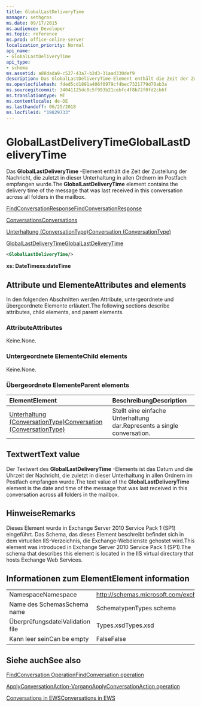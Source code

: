 ```yaml
---
title: GlobalLastDeliveryTime
manager: sethgros
ms.date: 09/17/2015
ms.audience: Developer
ms.topic: reference
ms.prod: office-online-server
localization_priority: Normal
api_name:
- GlobalLastDeliveryTime
api_type:
- schema
ms.assetid: a88dada9-c527-43a7-b2d3-31aad330def9
description: Das GlobalLastDeliveryTime-Element enthält die Zeit der Zustellung der Nachricht, die zuletzt in dieser Unterhaltung in allen Ordnern im Postfach empfangen wurde.
ms.openlocfilehash: fded5cd1891a406f0979cf4bec7321779d70ab3a
ms.sourcegitcommit: 34041125dc8c5f993b21cebfc4f8b72f0fd2cb6f
ms.translationtype: MT
ms.contentlocale: de-DE
ms.lasthandoff: 06/25/2018
ms.locfileid: "19829733"
---
```

# <a name="globallastdeliverytime"></a><span data-ttu-id="3a468-103">GlobalLastDeliveryTime</span><span class="sxs-lookup"><span data-stu-id="3a468-103">GlobalLastDeliveryTime</span></span>

<span data-ttu-id="3a468-104">Das **GlobalLastDeliveryTime** -Element enthält die Zeit der Zustellung der Nachricht, die zuletzt in dieser Unterhaltung in allen Ordnern im Postfach empfangen wurde.</span><span class="sxs-lookup"><span data-stu-id="3a468-104">The **GlobalLastDeliveryTime** element contains the delivery time of the message that was last received in this conversation across all folders in the mailbox.</span></span> 
  
[<span data-ttu-id="3a468-105">FindConversationResponse</span><span class="sxs-lookup"><span data-stu-id="3a468-105">FindConversationResponse</span></span>](findconversationresponse.md)
  
[<span data-ttu-id="3a468-106">Conversations</span><span class="sxs-lookup"><span data-stu-id="3a468-106">Conversations</span></span>](conversations-ex15websvcsotherref.md)
  
[<span data-ttu-id="3a468-107">Unterhaltung (ConversationType)</span><span class="sxs-lookup"><span data-stu-id="3a468-107">Conversation (ConversationType)</span></span>](conversation-conversationtype.md)
  
[<span data-ttu-id="3a468-108">GlobalLastDeliveryTime</span><span class="sxs-lookup"><span data-stu-id="3a468-108">GlobalLastDeliveryTime</span></span>](globallastdeliverytime.md)
  
```XML
<GlobalLastDeliveryTime/>
```

 <span data-ttu-id="3a468-109">**xs: DateTime**</span><span class="sxs-lookup"><span data-stu-id="3a468-109">**xs:dateTime**</span></span>
## <a name="attributes-and-elements"></a><span data-ttu-id="3a468-110">Attribute und Elemente</span><span class="sxs-lookup"><span data-stu-id="3a468-110">Attributes and elements</span></span>

<span data-ttu-id="3a468-111">In den folgenden Abschnitten werden Attribute, untergeordnete und übergeordnete Elemente erläutert.</span><span class="sxs-lookup"><span data-stu-id="3a468-111">The following sections describe attributes, child elements, and parent elements.</span></span>
  
### <a name="attributes"></a><span data-ttu-id="3a468-112">Attribute</span><span class="sxs-lookup"><span data-stu-id="3a468-112">Attributes</span></span>

<span data-ttu-id="3a468-113">Keine.</span><span class="sxs-lookup"><span data-stu-id="3a468-113">None.</span></span>
  
### <a name="child-elements"></a><span data-ttu-id="3a468-114">Untergeordnete Elemente</span><span class="sxs-lookup"><span data-stu-id="3a468-114">Child elements</span></span>

<span data-ttu-id="3a468-115">Keine.</span><span class="sxs-lookup"><span data-stu-id="3a468-115">None.</span></span>
  
### <a name="parent-elements"></a><span data-ttu-id="3a468-116">Übergeordnete Elemente</span><span class="sxs-lookup"><span data-stu-id="3a468-116">Parent elements</span></span>

|<span data-ttu-id="3a468-117">**Element**</span><span class="sxs-lookup"><span data-stu-id="3a468-117">**Element**</span></span>|<span data-ttu-id="3a468-118">**Beschreibung**</span><span class="sxs-lookup"><span data-stu-id="3a468-118">**Description**</span></span>|
|:-----|:-----|
|[<span data-ttu-id="3a468-119">Unterhaltung (ConversationType)</span><span class="sxs-lookup"><span data-stu-id="3a468-119">Conversation (ConversationType)</span></span>](conversation-conversationtype.md) <br/> |<span data-ttu-id="3a468-120">Stellt eine einfache Unterhaltung dar.</span><span class="sxs-lookup"><span data-stu-id="3a468-120">Represents a single conversation.</span></span>  <br/> |
   
## <a name="text-value"></a><span data-ttu-id="3a468-121">Textwert</span><span class="sxs-lookup"><span data-stu-id="3a468-121">Text value</span></span>

<span data-ttu-id="3a468-122">Der Textwert des **GlobalLastDeliveryTime** -Elements ist das Datum und die Uhrzeit der Nachricht, die zuletzt in dieser Unterhaltung in allen Ordnern im Postfach empfangen wurde.</span><span class="sxs-lookup"><span data-stu-id="3a468-122">The text value of the **GlobalLastDeliveryTime** element is the date and time of the message that was last received in this conversation across all folders in the mailbox.</span></span> 
  
## <a name="remarks"></a><span data-ttu-id="3a468-123">Hinweise</span><span class="sxs-lookup"><span data-stu-id="3a468-123">Remarks</span></span>

<span data-ttu-id="3a468-124">Dieses Element wurde in Exchange Server 2010 Service Pack 1 (SP1) eingeführt. Das Schema, das dieses Element beschreibt befindet sich in dem virtuellen IIS-Verzeichnis, die Exchange-Webdienste gehostet wird.</span><span class="sxs-lookup"><span data-stu-id="3a468-124">This element was introduced in Exchange Server 2010 Service Pack 1 (SP1).The schema that describes this element is located in the IIS virtual directory that hosts Exchange Web Services.</span></span>
  
## <a name="element-information"></a><span data-ttu-id="3a468-125">Informationen zum Element</span><span class="sxs-lookup"><span data-stu-id="3a468-125">Element information</span></span>

|||
|:-----|:-----|
|<span data-ttu-id="3a468-126">Namespace</span><span class="sxs-lookup"><span data-stu-id="3a468-126">Namespace</span></span>  <br/> |http://schemas.microsoft.com/exchange/services/2006/types  <br/> |
|<span data-ttu-id="3a468-127">Name des Schemas</span><span class="sxs-lookup"><span data-stu-id="3a468-127">Schema name</span></span>  <br/> |<span data-ttu-id="3a468-128">Schematypen</span><span class="sxs-lookup"><span data-stu-id="3a468-128">Types schema</span></span>  <br/> |
|<span data-ttu-id="3a468-129">Überprüfungsdatei</span><span class="sxs-lookup"><span data-stu-id="3a468-129">Validation file</span></span>  <br/> |<span data-ttu-id="3a468-130">Types.xsd</span><span class="sxs-lookup"><span data-stu-id="3a468-130">Types.xsd</span></span>  <br/> |
|<span data-ttu-id="3a468-131">Kann leer sein</span><span class="sxs-lookup"><span data-stu-id="3a468-131">Can be empty</span></span>  <br/> |<span data-ttu-id="3a468-132">False</span><span class="sxs-lookup"><span data-stu-id="3a468-132">False</span></span>  <br/> |
   
## <a name="see-also"></a><span data-ttu-id="3a468-133">Siehe auch</span><span class="sxs-lookup"><span data-stu-id="3a468-133">See also</span></span>



[<span data-ttu-id="3a468-134">FindConversation Operation</span><span class="sxs-lookup"><span data-stu-id="3a468-134">FindConversation operation</span></span>](findconversation-operation.md)
  
[<span data-ttu-id="3a468-135">ApplyConversationAction-Vorgang</span><span class="sxs-lookup"><span data-stu-id="3a468-135">ApplyConversationAction operation</span></span>](applyconversationaction-operation.md)


[<span data-ttu-id="3a468-136">Conversations in EWS</span><span class="sxs-lookup"><span data-stu-id="3a468-136">Conversations in EWS</span></span>](http://msdn.microsoft.com/library/91e64629-db6c-4c94-9dcb-d386232e8467%28Office.15%29.aspx)

